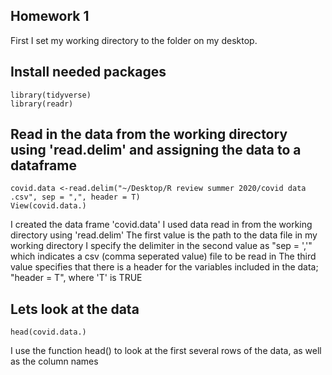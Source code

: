 ## Homework 1 
First I set my working directory to the folder on my desktop. 

## Install needed packages 
```{r}
library(tidyverse)
library(readr)
```

## Read in the data from the working directory using 'read.delim' and assigning the data to a dataframe
```{r}
covid.data <-read.delim("~/Desktop/R review summer 2020/covid data .csv", sep = ",", header = T)
View(covid.data.)
```

I created the data frame 'covid.data'
I used data read in from the working directory using 'read.delim'
The first value is the path to the data file in my working directory 
I specify the delimiter in the second value as "sep = ','" which indicates a csv (comma seperated value) file to be read in 
The third value specifies that there is a header for the variables included in the data; "header = T", where 'T' is TRUE  

## Lets look at the data 
```{r}
head(covid.data.)
```
I use the function head() to look at the first several rows of the data, as well as the column names 






